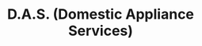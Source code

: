 ---
title: "D.A.S. (Domestic Appliance Services)"
url: /aberdeen/d-a-s-domestic-appliance-services/
shop: shop
---